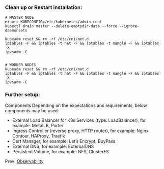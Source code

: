 ### Clean up or Restart installation:

```shell
# MASTER NODE
export KUBECONFIG=/etc/kubernetes/admin.conf
kubectl drain master --delete-emptydir-data --force --ignore-daemonsets

kubeadm reset && rm -rf /etc/cni/net.d
iptables -F && iptables -t nat -F && iptables -t mangle -F && iptables -X
ipvsadm -C


# WORKER NODES
kubeadm reset && rm -rf /etc/cni/net.d
iptables -F && iptables -t nat -F && iptables -t mangle -F && iptables -X
ipvsadm -C
```

### Further setup:

Components
Depending on the expectations and requirements, below components may be used:

- External Load Balancer for K8s Services (type: LoadBalancer), for example: MetalLB, Porter
- Ingress Controller (reverse proxy, HTTP router), for example: Nginx, Contour, HAProxy, Traefik
- Cert Manager, for example: Let’s Encrypt, BuyPass
- External DNS, for example: ExternalDNS
- Persistent Volume, for example: NFS, GlusterFS


Prev: [Observability](12-observability.md)